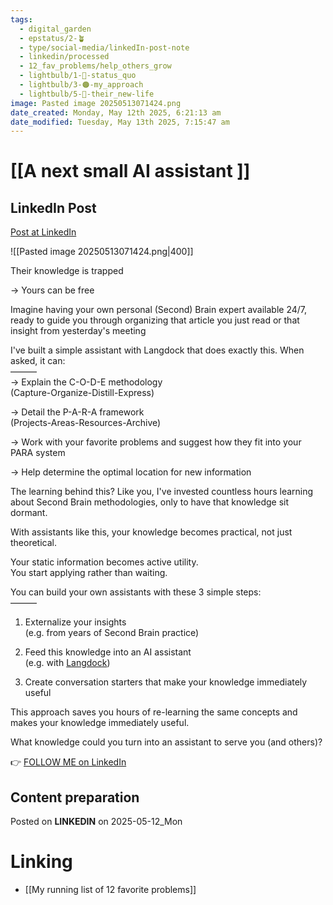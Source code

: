 ```yaml
---
tags:
  - digital_garden
  - epstatus/2-🪴
  - type/social-media/linkedIn-post-note
  - linkedin/processed
  - 12_fav_problems/help_others_grow
  - lightbulb/1-🔴-status_quo
  - lightbulb/3-🟠-my_approach
  - lightbulb/5-🔵-their_new-life
image: Pasted image 20250513071424.png
date_created: Monday, May 12th 2025, 6:21:13 am
date_modified: Tuesday, May 13th 2025, 7:15:47 am
---
```

# [[A next small AI assistant ]]
## LinkedIn Post
[Post at LinkedIn](https://www.linkedin.com/posts/sebastiankamilli_their-knowledge-is-trapped-yours-can-be-activity-7327573333183520768-35LG?utm_source=share&utm_medium=member_desktop&rcm=ACoAAA1M1pkBgWCYPhT45EpfLiHzViQqRWNCIv4)

![[Pasted image 20250513071424.png|400]]

Their knowledge is trapped  
  
→ Yours can be free  
  
Imagine having your own personal (Second) Brain expert available 24/7, ready to guide you through organizing that article you just read or that insight from yesterday's meeting  
  
I've built a simple assistant with Langdock that does exactly this. When asked, it can:  
———  
→ Explain the C-O-D-E methodology  
(Capture-Organize-Distill-Express)  
  
→ Detail the P-A-R-A framework  
(Projects-Areas-Resources-Archive)  
  
→ Work with your favorite problems and suggest how they fit into your PARA system  
  
→ Help determine the optimal location for new information  

The learning behind this? Like you, I've invested countless hours learning about Second Brain methodologies, only to have that knowledge sit dormant.  
  
With assistants like this, your knowledge becomes practical, not just theoretical.  
  
Your static information becomes active utility.  
You start applying rather than waiting.  
  
You can build your own assistants with these 3 simple steps:  
———  
1) Externalize your insights  
(e.g. from years of Second Brain practice)  
  
2) Feed this knowledge into an AI assistant  
(e.g. with [Langdock](https://www.linkedin.com/company/langdock/))  
  
3) Create conversation starters that make your knowledge immediately useful  
  
This approach saves you hours of re-learning the same concepts and makes your knowledge immediately useful.  

What knowledge could you turn into an assistant to serve you (and others)?

👉 [FOLLOW ME on LinkedIn](https://www.linkedin.com/comm/mynetwork/discovery-see-all?usecase=PEOPLE_FOLLOWS&followMember=sebastiankamilli)

## Content preparation

Posted on **LINKEDIN** on 2025-05-12_Mon
# Linking
+ [[My running list of 12 favorite problems]]
